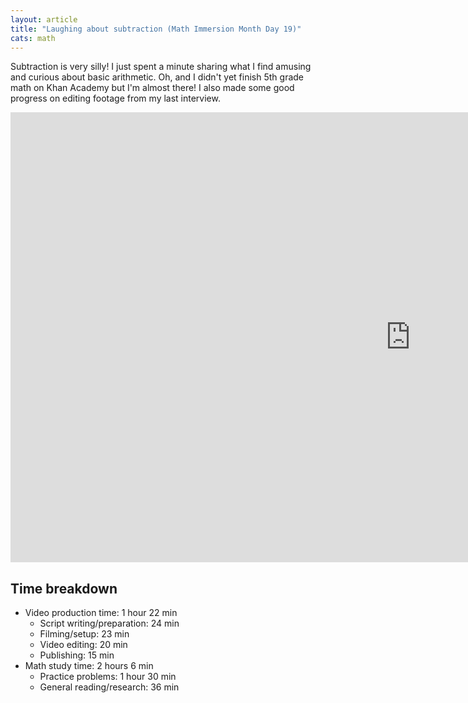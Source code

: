 ```yaml
---
layout: article
title: "Laughing about subtraction (Math Immersion Month Day 19)"
cats: math
---
```


Subtraction is very silly! I just spent a minute sharing what I find amusing and curious about basic arithmetic. Oh, and I didn't yet finish 5th grade math on Khan Academy but I'm almost there! I also made some good progress on editing footage from my last interview.

<iframe width="1280" height="720" src="https://www.youtube.com/embed/HRaVT5SLuF0" frameborder="0" allowfullscreen></iframe>

## Time breakdown
- Video production time: 1 hour 22 min
  - Script writing/preparation: 24 min
  - Filming/setup: 23 min
  - Video editing: 20 min
  - Publishing: 15 min
- Math study time: 2 hours 6 min
  - Practice problems: 1 hour 30 min
  - General reading/research: 36 min